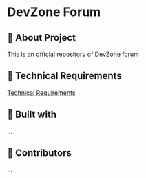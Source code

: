 # DevZone Forum

## 📄 About Project
This is an official repository of DevZone forum

## 📃 Technical Requirements
[Technical Requirements](https://github.com/NickNaskida/DevZone/blob/main/technical_requirements.md)

## 🚀 Built with
...

## 👾 Contributors
...


